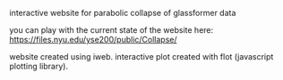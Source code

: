 interactive website for parabolic collapse of glassformer data 

you can play with the current state of the website here:
https://files.nyu.edu/yse200/public/Collapse/

website created using iweb. interactive plot created with flot (javascript plotting library).